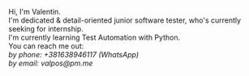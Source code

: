 Hi, I'm Valentin.<br />
I'm dedicated & detail-oriented junior software tester, who's currently seeking for internship.<br />
I'm currently learning Test Automation with Python.<br />
You can reach me out:<br />
_by phone: +381638946117 (WhatsApp)_<br />
_by email: valpos@pm.me_

<!---
valpospm/valpospm is a ✨ special ✨ repository because its `README.md` (this file) appears on your GitHub profile.
You can click the Preview link to take a look at your changes.
--->
